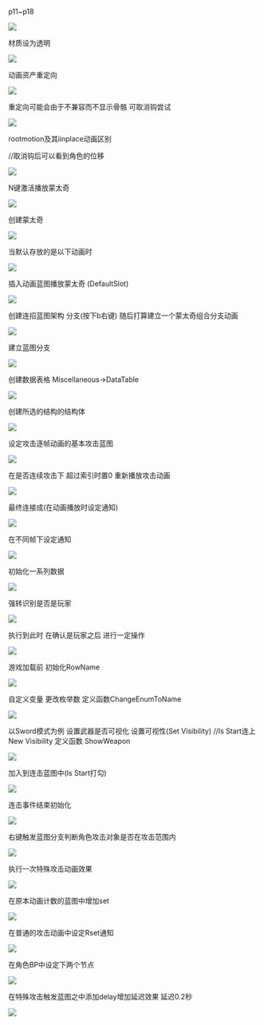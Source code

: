 p11~p18

![](../../assets/2021-12-04-15-14-36.png)

材质设为透明

![](../../assets/2021-12-02-18-35-29.png)

动画资产重定向

![](../../assets/2021-12-02-19-57-51.png)

重定向可能会由于不兼容而不显示骨骼 可取消钩尝试

![](../../assets/2021-12-02-19-59-27.png)

rootmotion及其iinplace动画区别

//取消钩后可以看到角色的位移

![](../../assets/2021-12-02-20-21-24.png)

N键激活播放蒙太奇

![](../../assets/2021-12-02-20-24-21.png)

创建蒙太奇

![](../../assets/2021-12-02-20-25-19.png)

当默认存放的是以下动画时

![](../../assets/2021-12-02-20-28-10.png)

插入动画蓝图播放蒙太奇 (DefaultSlot)

![](../../assets/2021-12-02-20-27-02.png)

创建连招蓝图架构 分支(按下b右键) 随后打算建立一个蒙太奇组合分支动画

![](../../assets/2021-12-03-15-12-06.png)

建立蓝图分支

![](../../assets/2021-12-03-15-13-38.png)

创建数据表格 Miscellaneous->DataTable

![](../../assets/2021-12-03-15-47-49.png)

创建所选的结构的结构体

![](../../assets/2021-12-03-15-49-03.png)

设定攻击逐帧动画的基本攻击蓝图

![](../../assets/2021-12-03-16-24-56.png)

在是否连续攻击下 超过索引时置0 重新播放攻击动画

![](../../assets/2021-12-03-16-29-31.png)

最终连接成(在动画播放时设定通知)

![](../../assets/2021-12-03-20-23-56.png)

在不同帧下设定通知

![](../../assets/2021-12-03-20-29-25.png)

初始化一系列数据

![](../../assets/2021-12-03-20-29-38.png)

强转识别是否是玩家

![](../../assets/2021-12-03-20-40-25.png)

执行到此时 在确认是玩家之后 进行一定操作

![](../../assets/2021-12-03-20-40-40.png)

游戏加载前 初始化RowName

![](../../assets/2021-12-03-22-02-57.png)

自定义变量 更改枚举数 定义函数ChangeEnumToName

![](../../assets/2021-12-03-21-54-19.png)

以Sword模式为例 设置武器是否可视化 设置可视性(Set Visibility) //Is Start连上New Visibility
定义函数 ShowWeapon

![](../../assets/2021-12-03-21-59-06.png)

加入到连击蓝图中(Is Start打勾)

![](../../assets/2021-12-03-22-04-44.png)

连击事件结束初始化

![](../../assets/2021-12-03-22-05-51.png)

右键触发蓝图分支判断角色攻击对象是否在攻击范围内

![](../../assets/2021-12-04-14-41-42.png)

执行一次特殊攻击动画效果

![](../../assets/2021-12-04-14-43-36.png)

在原本动画计数的蓝图中增加set

![](../../assets/2021-12-04-14-44-43.png)

在普通的攻击动画中设定Rset通知

![](../../assets/2021-12-04-14-46-41.png)

在角色BP中设定下两个节点 

![](../../assets/2021-12-04-14-47-54.png)

在特殊攻击触发蓝图之中添加delay增加延迟效果 延迟0.2秒

![](../../assets/2021-12-04-14-49-12.png)